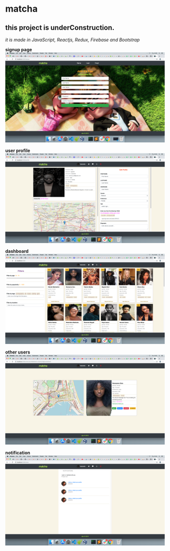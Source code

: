# matcha #

## this project is underConstruction. ##

_it is made in JavaScript, Reactjs, Redux, Firebase and Bootstrap_

**signup page**
![signup image](/screenshots/signup.png)

**user profile**
![profile image](/screenshots/profile.png)

**dashboard**
![dashboard image](/screenshots/dashboard.png)

**other users**
![user image](/screenshots/user.png)

**notification**
![notification image](/screenshots/notification.png)
